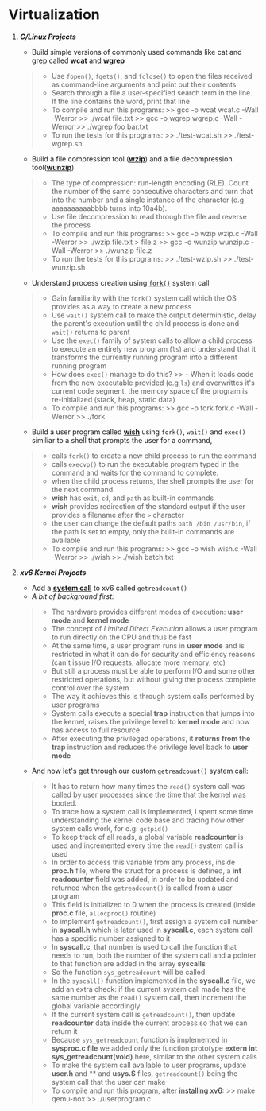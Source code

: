 

# Virtualization



1. ***C/Linux Projects*** 
    
    - Build simple versions of commonly used commands like cat and grep called **[wcat](/Virtualization/cat)** and **[wgrep](/Virtualization/grep)**
    > - Use `fopen()`, `fgets()`, and `fclose()` to open the files received as command-line arguments and print out their contents 
    > -  Search through a file a user-specified search term in the line. If the line contains the word, print that line 
    > - To compile and run this programs:
        >>    gcc -o wcat wcat.c -Wall -Werror
        >>    ./wcat file.txt
        >>    gcc -o wgrep wgrep.c -Wall -Werror
        >>    ./wgrep foo bar.txt
    > - To run the tests for this programs:
        >>    ./test-wcat.sh
        >>    ./test-wgrep.sh
        
    - Build a file compression tool (**[wzip](/Virtualization/zip_project)**) and a file decompression tool(**[wunzip](/Virtualization/zip_project)**)
    > - The type of compression: run-length encoding (RLE). Count the number of the same consecutive characters and turn that into the number and a single instance of the character (e.g aaaaaaaaaabbbb turns into 10a4b).
    > - Use file decompression to read through the file and reverse the process 
    > - To compile and run this programs:
        >>    gcc -o wzip wzip.c -Wall -Werror
        >>    ./wzip file.txt > file.z
        >>    gcc -o wunzip wunzip.c -Wall -Werror
        >>    ./wunzip file.z
    > - To run the tests for this programs:
        >>    ./test-wzip.sh
        >>    ./test-wunzip.sh

    - Understand process creation using [`fork()`](/fork) system call
    > - Gain familiarity with the `fork()` system call which the OS provides as a way to create a new process
    > - Use `wait()` system call to make the output deterministic, delay the parent's execution until the child process is done and `wait()` returns to parent 
    > - Use the `exec()` family of system calls to allow a child process to execute an entirely new program (`ls`) 
    and understand that it transforms the currently running program into a different running program
    > - How does `exec()` manage to do this? 
         >> - When it loads code from the new executable provided (e.g `ls`) and overwrittes it's current code segment, the memory space of the program is re-initialized (stack, heap, static data)
    > - To compile and run this programs:
        >>    gcc -o fork fork.c -Wall -Werror
        >>    ./fork
    
    - Build a user program called **[wish](/Virtualization/wish-shell)**  using `fork()`, `wait()` and `exec()` similiar to a shell that prompts 
    the user for a command, 
    > - calls `fork()` to create a new child process to run the command
    > - calls `execvp()` to run the executable program typed in the command and waits for the command to complete. 
    > - when the child process returns, the shell prompts the user for the next command. 
    > - **wish** has `exit`, `cd`, and `path` as built-in commands
    > - **wish** provides redirection of the standard output if the user provides a filename after the `>` character
    > - the user can change the default paths `path /bin /usr/bin`, if the path is set to empty, only the built-in commands are available
    > - To compile and run this programs:
        >>    gcc -o wish wish.c -Wall -Werror
        >>    ./wish
        >>    ./wish batch.txt

2. ***xv6 Kernel Projects***

    - Add a **[system call](/Virtualization/xv6-System-call)** to xv6 called `getreadcount()`
    - *A bit of background first:* 
    > - The hardware provides different modes of execution: **user mode** and **kernel mode**
    > - The concept of *Limited Direct Execution* allows a user program to run directly on the CPU and thus be fast
    > - At the same time, a user program runs in **user mode** and is restricted in what it can do for security and efficiency reasons (can't issue I/O requests, allocate more memory, etc) 
    > - But still a process must be able to perform I/O and some other restricted operations, but without giving the process complete control over the system
    > - The way it achieves this is through system calls performed by user programs
    > - System calls execute a special **trap** instruction that jumps into the kernel, raises the privilege level to **kernel mode** and now has access to full resource
    > - After executing the privileged operations, it **returns from the trap** instruction and reduces the privilege level back to **user mode**
    
    - And now let's get through our custom `getreadcount()` system call: 
    > - It has to return how many times the `read()` system call was called by user processes since the time that the kernel was booted.
    > - To trace how a system call is implemented, I spent some time understanding the kernel code base and tracing how other system calls work, for e.g: `getpid()`
    > - To keep track of all reads, a global variable **readcounter** is used and incremented every time the `read()` system call is used
    > - In order to access this variable from any process, inside **proc.h** file, where the struct for a process is defined, a **int readcounter** field was added, in order to be updated and returned when the `getreadcount()` is called from a user program
    > - This field is initialized to 0 when the process is created (inside **proc.c** file, `allocproc()` routine) 
    > - to implement `getreadcount()`, first assign a system call number in **syscall.h** which is later used in **syscall.c**, each system call has a specific number assigned to it
    > - In **syscall.c**, that number is used to call the function that needs to run, both the number of the system call and a pointer to that function are added in the array **syscalls**
    > - So the function `sys_getreadcount` will be called
    > - In the `syscall()` function implemented in the **syscall.c** file, we add an extra check: if the current system call made has the same number as the `read()` system call, then increment the global variable accordingly 
    > - If the current system call is `getreadcount()`, then update **readcounter** data inside the current process so that we can return it
    > - Because `sys_getreadcount` function is implemented in **sysproc.c file** we added only the function prototype **extern int sys_getreadcount(void)** here, similar to the other system calls
    > - To make the system call available to user programs, update **user.h** and ** and **usys.S** files, `getreadcount()` being the system call that the user can make
     > - To compile and run this program, after [installing xv6](https://github.com/remzi-arpacidusseau/ostep-projects/blob/master/INSTALL-xv6.md):
        >>    make qemu-nox
        >>    ./userprogram.c




